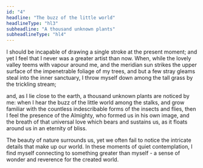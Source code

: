 ```yaml
---
id: "4"
headline: "The buzz of the little world"
headlineType: "hl3"
subheadline: "A thousand unknown plants"
subheadlineType: "hl4"
---
```


I should be incapable of drawing a single stroke at the present moment; and yet I feel that I never was a greater artist than now. When, while the lovely valley teems with vapour around me, and the meridian sun strikes the upper surface of the impenetrable foliage of my trees, and but a few stray gleams steal into the inner sanctuary, I throw myself down among the tall grass by the trickling stream;

and, as I lie close to the earth, a thousand unknown plants are noticed by me: when I hear the buzz of the little world among the stalks, and grow familiar with the countless indescribable forms of the insects and flies, then I feel the presence of the Almighty, who formed us in his own image, and the breath of that universal love which bears and sustains us, as it floats around us in an eternity of bliss.

The beauty of nature surrounds us, yet we often fail to notice the intricate details that make up our world. In these moments of quiet contemplation, I find myself connecting to something greater than myself - a sense of wonder and reverence for the created world.
